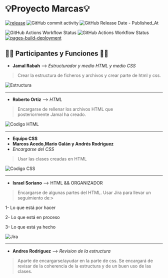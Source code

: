 <h1>💡Proyecto Marcas💡</h1>

[![release](https://img.shields.io/github/v/release/IsraC0d33/Proyecto1Marcas)](https://github.com/IsraC0d33/Proyecto1Marcas/releases)
![GitHub commit activity](https://img.shields.io/github/commit-activity/t/IsraC0d33/Proyecto1Marcas)
![GitHub Release Date - Published_At](https://img.shields.io/github/release-date/IsraC0d33/Proyecto1Marcas?display_date=published_at&style=for-the-badge&logo=wakatime&logoColor=%23EE3124)


![GitHub Actions Workflow Status](https://img.shields.io/github/actions/workflow/status/IsraC0d33/Proyecto1Marcas/codeql.yml)
![GitHub Actions Workflow Status](https://img.shields.io/github/actions/workflow/status/IsraC0d33/Proyecto1Marcas/greetings.yml)
[![pages-build-deployment](https://github.com/IsraC0d33/Proyecto1Marcas/actions/workflows/pages/pages-build-deployment/badge.svg)](https://github.com/IsraC0d33/Proyecto1Marcas/actions/workflows/pages/pages-build-deployment)



## 🧑‍💻 Participantes y Funciones 🧑‍💻
- **Jamal Rabah** --> _Estructurador y medio HTML y medio CSS_
> Crear la estructura de ficheros y archivos y crear parte de html y css.

![Estructura](https://github.com/IsraC0d33/Proyecto1Marcas/assets/150441668/2ad68054-044b-4003-8a83-582c2f77c350)

-------------------------------------------------------------------------------------

- **Roberto Ortiz** --> _HTML_
> Encargarse de rellenar los archivos HTML que posteriormente Jamal ha creado.

![Codigo HTML](https://github.com/IsraC0d33/Proyecto1Marcas/assets/150441668/52bbf39a-178b-4b53-8f03-21f3ec3b8881)

-------------------------------------------------------------------------------------

- **Equipo CSS**
- **Marcos Acedo,Mario Galán y Andrés Rodriguez**
- _Encargarse del CSS_
> Usar las clases creadas en HTML

![Codigo CSS](https://github.com/IsraC0d33/Proyecto1Marcas/assets/150441668/6d4732da-7c8b-454b-b931-4a82e14dc684)

-------------------------------------------------------------------------------------

- **Israel Soriano** --> HTML && ORGANIZADOR
> Encargarse de algunas partes del HTML.
> Usar Jira para llevar un seguimiento de:>
  
1- Lo que está por hacer
  
2- Lo que está en proceso

3- Lo que está ya hecho

![Jira](https://github.com/IsraC0d33/Proyecto1Marcas/assets/150441668/6d58a8d9-b76c-477b-a9ad-0d53d3357624)

-------------------------------------------------------------------------------------

- **Andres Rodriguez** --> _Revision de la estructura_
> Aparte de encargarse/ayudar en la parte de css.
> Se encargará de revisar de la coherencia de la estructura y de un buen uso de las clases.

